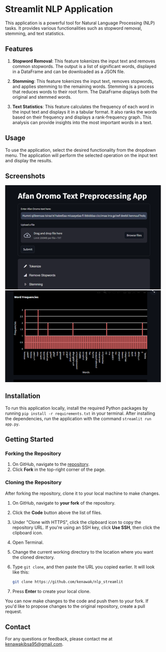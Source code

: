 # Streamlit NLP Application

This application is a powerful tool for Natural Language Processing (NLP) tasks. It provides various functionalities such as stopword removal, stemming, and text statistics.

## Features

1. **Stopword Removal**: This feature tokenizes the input text and removes common stopwords. The output is a list of significant words, displayed in a DataFrame and can be downloaded as a JSON file.

2. **Stemming**: This feature tokenizes the input text, removes stopwords, and applies stemming to the remaining words. Stemming is a process that reduces words to their root form. The DataFrame displays both the original and stemmed words.

3. **Text Statistics**: This feature calculates the frequency of each word in the input text and displays it in a tabular format. It also ranks the words based on their frequency and displays a rank-frequency graph. This analysis can provide insights into the most important words in a text.

## Usage

To use the application, select the desired functionality from the dropdown menu. The application will perform the selected operation on the input text and display the results.

## Screenshots

![Screenshot 1](<Screenshot 2024-05-07 053544.png>)
![Screenshot 2](<Screenshot 2024-05-07 061958.png>)

## Installation

To run this application locally, install the required Python packages by running `pip install -r requirements.txt` in your terminal. After installing the dependencies, run the application with the command `streamlit run app.py`.

## Getting Started

### Forking the Repository

1. On GitHub, navigate to the [repository](https://github.com/kenawak/nlp_streamlit).
2. Click **Fork** in the top-right corner of the page.

### Cloning the Repository

After forking the repository, clone it to your local machine to make changes.

1. On GitHub, navigate to **your fork** of the repository.
2. Click the **Code** button above the list of files.
3. Under "Clone with HTTPS", click the clipboard icon to copy the repository URL. If you're using an SSH key, click **Use SSH**, then click the clipboard icon.
4. Open Terminal.
5. Change the current working directory to the location where you want the cloned directory.
6. Type `git clone`, and then paste the URL you copied earlier. It will look like this:

    ```bash
    git clone https://github.com/kenawak/nlp_streamlit
    ```

7. Press **Enter** to create your local clone.

You can now make changes to the code and push them to your fork. If you'd like to propose changes to the original repository, create a pull request.

## Contact

For any questions or feedback, please contact me at [kenawakibsa95@gmail.com](mailto:kenawakibsa95@gmail.com).
